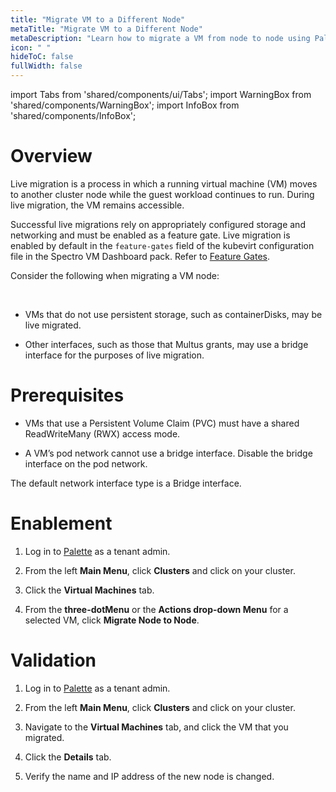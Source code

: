 ```yaml
---
title: "Migrate VM to a Different Node"
metaTitle: "Migrate VM to a Different Node"
metaDescription: "Learn how to migrate a VM from node to node using Palette."
icon: " "
hideToC: false
fullWidth: false
---
```


import Tabs from 'shared/components/ui/Tabs';
import WarningBox from 'shared/components/WarningBox';
import InfoBox from 'shared/components/InfoBox';


# Overview

Live migration is a process in which a running virtual machine (VM) moves to another cluster node while the guest workload continues to run. During live migration, the VM remains accessible.

Successful live migrations rely on appropriately configured storage and networking and must be enabled as a feature gate. Live migration is enabled by default in the ``feature-gates`` field of the kubevirt configuration file in the Spectro VM Dashboard pack. Refer to [Feature Gates](/vm-management#featuregates).

Consider the following when migrating a VM node:

<br />


- VMs that do not use persistent storage, such as containerDisks, may be live migrated.


- Other interfaces, such as those that Multus grants, may use a bridge interface for the purposes of live migration.


# Prerequisites

- VMs that use a Persistent Volume Claim (PVC) must have a shared ReadWriteMany (RWX) access mode. 


- A VM’s pod network cannot use a bridge interface. Disable the bridge interface on the pod network.


<InfoBox>

The default network interface type is a Bridge interface.

</InfoBox>


# Enablement

1. Log in to [Palette](https://console.spectrocloud.com) as a tenant admin.


2. From the left **Main Menu**, click **Clusters** and click on your cluster. 


3. Click the **Virtual Machines** tab.


4. From the **three-dotMenu** or the **Actions drop-down Menu** for a selected VM, click **Migrate Node to Node**.


# Validation

1. Log in to [Palette](https://console.spectrocloud.com) as a tenant admin.


2. From the left **Main Menu**, click **Clusters** and click on your cluster. 


3. Navigate to  the **Virtual Machines** tab, and click the VM that you migrated. 


4. Click the **Details** tab.


5. Verify the name and IP address of the new node is changed.





